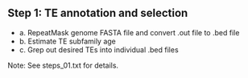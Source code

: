 ## Step 1: TE annotation and selection
  * a. RepeatMask genome FASTA file and convert .out file to .bed file
  * b. Estimate TE subfamily age
  * c. Grep out desired TEs into individual .bed files
  
  Note: See steps_01.txt for details.
